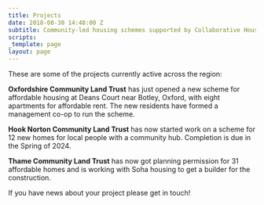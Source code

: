 ```yaml
---
title: Projects
date: 2018-08-30 14:48:00 Z
subtitle: Community-led housing schemes supported by Collaborative Housing partners
scripts: 
_template: page
layout: page
---
```


These are some of the projects currently active across the region:

**Oxfordshire Community Land Trust** has just opened a new scheme for affordable housing at Deans Court near Botley, Oxford, with eight apartments for affordable rent. The new residents have formed a management co-op to run the scheme.

**Hook Norton Community Land Trust** has now started work on a scheme for 12 new homes for local people with a community hub. Completion is due in the Spring of 2024.

**Thame Community Land Trust** has now got planning permission for 31 affordable homes and is working with Soha housing to get a builder for the construction.

If you have news about your project please get in touch!